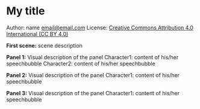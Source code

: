 # My title

Author: name <email@email.com>
License: [Creative Commons Attribution 4.0 International (CC BY 4.0)](https://creativecommons.org/licenses/by/4.0/)

**First scene:** scene description

**Panel 1:** Visual description of the panel
Character1: content of his/her speechbubble
Character2: content of his/her speechbubble

**Panel 2:** Visual description of the panel
Character1: content of his/her speechbubble

**Panel 3:** Visual description of the panel
Character1: content of his/her speechbubble
